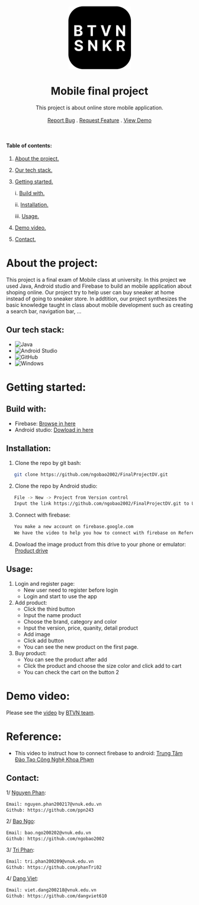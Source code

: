 <!-- PROJECT LOGO -->
<br />
<p align="center">
   <img src="https://github.com/ngobao2002/FinalProjectDV/blob/master/app/src/main/res/drawable/logo.png" alt="">

  <h1 align="center">Mobile final project</h1>
  
   <p align="center">
    This project is about online store mobile application.
    <br />
    <br />
    <a href="https://github.com/ngobao2002/Midterm_webGame/issues">Report Bug</a>
    .
    <a href="https://github.com/ngobao2002/Midterm_webGame/issues">Request Feature</a>
    .
    <a href="https://drive.google.com/file/d/1NRcecTvPy6vTpiUj3DlQ0zrAUjPgmFQv/view?usp=sharing">View Demo</a>

    
 </p>
 
<p align="center">
<img src="https://img.shields.io/github/commit-activity/w/ngobao2002/FinalProjectDV" alt="">
<img src="https://img.shields.io/github/last-commit/ngobao2002/FinalProjectDV" alt="">
</p>
 

 
 
 #### Table of contents:
1. [ About the project. ](#pro)
2. [ Our tech stack. ](#tech)
3. [ Getting started. ](#get)

    i.   [ Build with. ](#desc)
    
    ii.  [ Installation. ](#ins)
    
    iii. [ Usage. ](#usage)
    
4. [ Demo video. ](#demo)
5. [ Contact. ](#con)

<a name="pro"></a>
# About the project:
This project is a final exam of Mobile class at university. In this project we used Java, Android studio and Firebase to build an mobile application about shoping online. Our project try to help user can buy sneaker at home instead of going to sneaker store. In addtition, our project synthesizes the basic knowledge taught in class about mobile development such as creating a search bar, navigation bar, ...

<a name="tech"></a>
## Our tech stack: 


-  ![Java](http://img.shields.io/badge/-Java-007396?style=flat-square&logo=java&logoColor=ffffff)
-  ![Android Studio](http://img.shields.io/badge/-Android%20Studio-3DDC84?style=flat-square&logo=android-studio&logoColor=ffffff)
-  ![GitHub](https://img.shields.io/badge/-GitHub-181717?style=flat-square&logo=github)
-  ![Windows](http://img.shields.io/badge/-Windows-0078D6?style=flat-square&logo=windows&logoColor=ffffff)


<a name="get"></a>
# Getting started:

<a name="desc"></a>
## Build with:
- Firebase: [Browse in here](https://firebase.google.com/)
- Android studio: [Dowload in here](https://developer.android.com/studio?gclid=Cj0KCQjw5ZSWBhCVARIsALERCvyKBaGD-yt1nSi3uv5Nyhl98ZONHtdj1WhYVKaSvCymZSKjqyCy0NgaAgsGEALw_wcB&gclsrc=aw.ds)


<a name="ins"></a>
## Installation:
1. Clone the repo by git bash:
```sh
   git clone https://github.com/ngobao2002/FinalProjectDV.git
```
2. Clone the repo by Android studio:
```sh
   File -> New -> Project from Version control
   Input the link https://github.com/ngobao2002/FinalProjectDV.git to URL box
```
3. Connect with firebase: 
```sh
   You make a new account on firebase.google.com
   We have the video to help you how to connect with firebase on Reference part
```
4. Dowload the image product from this drive to your phone or emulator: [Product drive](https://drive.google.com/drive/folders/1-YPYgermwD9zXGZsT2zTid2tjSGJiydi?usp=sharing)

<a name="usage"></a>
## Usage:
1. Login and register page:
    - New user need to register before login
    - Login and start to use the app
2. Add product:
    - Click the third button
    - Input the name product
    - Choose the brand, category and color
    - Input the version, price, quanity, detail product
    - Add image
    - Click add button
    - You can see the new product on the first page.
 3. Buy product:
    - You can see the product after add
    - Click the product and choose the size color and click add to cart
    - You can check the cart on the button 2
<a name="demo"></a>
# Demo video:

Please see the [video](https://drive.google.com/file/d/1NRcecTvPy6vTpiUj3DlQ0zrAUjPgmFQv/view?usp=sharing) by [BTVN team](https://github.com/ngobao2002).

  
<a name="con"></a>  

# Reference:
- This video to instruct how to connect firebase to android: [Trung Tâm Đào Tạo Công Nghệ Khoa Phạm](https://www.youtube.com/watch?v=S-lt4ReIodw&list=PLzrVYRai0riTLPLclyGuByHvZ8_tDZZIr)
## Contact:
1/ <a href="https://github.com/ppn243" target="_blank">Nguyen Phan</a>:
```
Email: nguyen.phan200217@vnuk.edu.vn
Github: https://github.com/ppn243
```

2/ <a href="https://github.com/ngobao2002" target="_blank">Bao Ngo</a>:
```
Email: bao.ngo200202@vnuk.edu.vn
Github: https://github.com/ngobao2002
```

3/ <a href="https://github.com/phanTri02" target="_blank">Tri Phan</a>:
```
Email: tri.phan200209@vnuk.edu.vn
Github: https://github.com/phanTri02
```

4/ <a href="https://github.com/dangviet610" target="_blank">Dang Viet</a>:
```
Email: viet.dang200218@vnuk.edu.vn
Github: https://github.com/dangviet610
```
